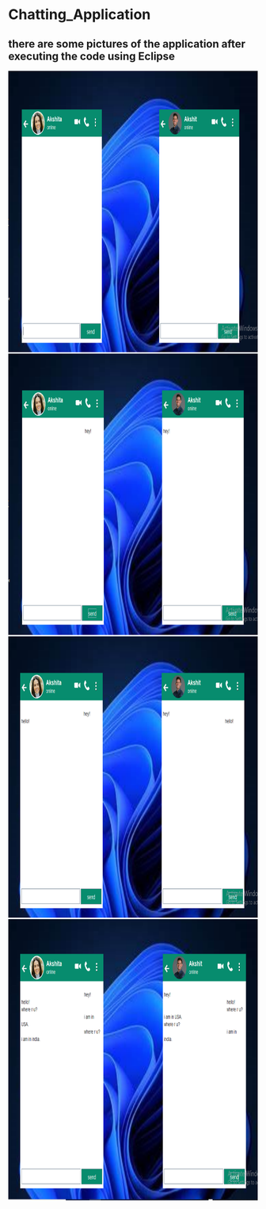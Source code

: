 # Chatting_Application
<!DOCTYPE html>
<html>
<head>
    <!-- Information about the page -->
    <!--This is the comment tag-->   
    
</head>
 
<body>
    <!--Contents of the webpage-->
  
<p> 
<h2>there are some pictures of the application after executing the code using Eclipse</h2> 
<img src="https://github.com/akshitshukla/chatting_application/blob/main/Screenshot%202022-06-16%20224350.png"  width="1337" height="568"></br>
<img src="https://github.com/akshitshukla/chatting_application/blob/main/Screenshot%202022-06-16%20224611.png"  width="1337" height="568"></br> 
<img src="https://github.com/akshitshukla/chatting_application/blob/main/Screenshot%202022-06-16%20224732.png"  width="1337" height="568"></br>  
<img src="https://github.com/akshitshukla/chatting_application/blob/main/Screenshot%202022-06-16%20225209.png"  width="1337" height="568"></p>   
    
   
</body>
 
</html>

